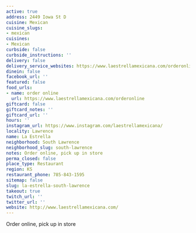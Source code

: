 ```yaml
---
active: true
address: 2449 Iowa St D
cuisine: Mexican
cuisine_slugs:
- mexican
cuisines:
- Mexican
curbside: false
curbside_instructions: ''
delivery: false
delivery_service_websites: https://www.laestrellamexicana.com/orderonline
dinein: false
facebook_url: ''
featured: false
food_urls:
- name: order online
  url: https://www.laestrellamexicana.com/orderonline
giftcard: false
giftcard_notes: ''
giftcard_url: ''
hours: ''
instagram_url: https://www.instagram.com/laestrellamexicana/
locality: Lawrence
name: La Estrella
neighborhood: South Lawrence
neighborhood_slug: south-lawrence
notes: Order online, pick up in store
perma_closed: false
place_type: Restaurant
region: KS
restaurant_phone: 785-843-1595
sitemap: false
slug: la-estrella-south-lawrence
takeout: true
twitch_url: ''
twitter_url: ''
website: http://www.laestrellamexicana.com/
---
```


Order online, pick up in store